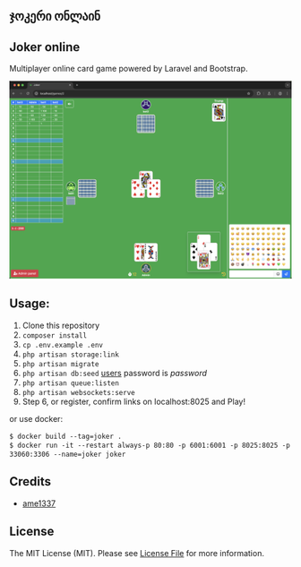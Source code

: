 ## ჯოკერი ონლაინ
## Joker online 

Multiplayer online card game powered by Laravel and Bootstrap.

<img src=joker.png />

## Usage:
1. Clone this repository
2. `composer install`
3. `cp .env.example .env`
4. `php artisan storage:link`
5. `php artisan migrate`
6. `php artisan db:seed` [users](database/seeds/DatabaseSeeder.php) password is _password_
7. `php artisan queue:listen`
8. `php artisan websockets:serve`
9. Step 6, or register, confirm links on localhost:8025 and Play!

or use docker:
```
$ docker build --tag=joker .
$ docker run -it --restart always-p 80:80 -p 6001:6001 -p 8025:8025 -p 33060:3306 --name=joker joker
```
## Credits

- [ame1337](https://github.com/ame1337)

## License

The MIT License (MIT). Please see [License File](LICENSE.md) for more information.
